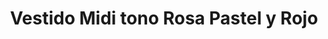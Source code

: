 ---
id: vestido-sweet-pink
title: Vestido Midi tono Rosa Pastel y Rojo
regularPrice: 70.75
price: 70.75
image: 
    - vestido-sweet-pink-1.jpg
    - vestido-sweet-pink-2.jpg
description: Vestido midi, cuello V, manga corta, elástico en cintura.
material: Algodón
sizes: 
- S
creationDate: 2025/02/01
isSale: false
isStock: true
---